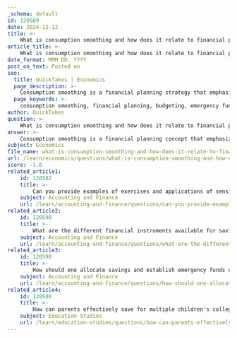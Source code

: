 ```yaml
---
_schema: default
id: 120589
date: 2024-12-12
title: >-
    What is consumption smoothing and how does it relate to financial planning?
article_title: >-
    What is consumption smoothing and how does it relate to financial planning?
date_format: MMM DD, YYYY
post_on_text: Posted on
seo:
  title: QuickTakes | Economics
  page_description: >-
    Consumption smoothing is a financial planning strategy that emphasizes maintaining a stable standard of living by balancing current spending with future savings, helping individuals manage financial resources effectively across different life stages.
  page_keywords: >-
    consumption smoothing, financial planning, budgeting, emergency funds, long-term strategy, behavioral economics, resource allocation, income variability, savings, retirement planning, financial stability, lifestyle maintenance
author: QuickTakes
question: >-
    What is consumption smoothing and how does it relate to financial planning?
answer: >-
    Consumption smoothing is a financial planning concept that emphasizes the importance of maintaining a stable and predictable standard of living throughout an individual's life. It involves balancing current spending with future savings to achieve a consistent level of consumption, regardless of fluctuations in income or unexpected expenses. This strategy is particularly relevant in financial planning as it helps individuals manage their resources effectively across different life stages, such as during periods of employment, retirement, or when facing economic downturns.\n\nThe fundamental goal of consumption smoothing is to allocate resources efficiently to avoid drastic changes in lifestyle due to income variability. For instance, individuals may experience higher earnings during their working years but face reduced income during retirement. By planning ahead and saving during their peak earning years, they can ensure a more comfortable lifestyle later on.\n\nKey aspects of consumption smoothing include:\n\n1. **Budgeting**: Effective consumption smoothing requires careful budgeting to ensure that individuals can meet their current expenses while also saving for future needs. This involves creating a financial plan that accounts for both short-term and long-term goals.\n\n2. **Emergency Funds**: Establishing emergency funds is crucial for mitigating the impact of unexpected income shocks, such as job loss or medical emergencies. These funds provide a financial cushion that allows individuals to maintain their consumption levels without resorting to debt.\n\n3. **Long-term Strategy**: Consumption smoothing is not just a short-term tactic; it is a long-term financial strategy that requires individuals to think ahead and make informed decisions about their savings and investments. This includes allocating a portion of income to retirement savings to ensure a stable lifestyle in later years.\n\n4. **Behavioral Economics**: Understanding the psychological aspects of spending and saving can enhance the effectiveness of consumption smoothing. Individuals may need to overcome behavioral biases that lead to impulsive spending or inadequate saving.\n\nIn summary, consumption smoothing is a vital component of financial planning that helps individuals achieve a balanced approach to spending and saving. By implementing this strategy, individuals can work towards a more stable and fulfilling financial future, reducing the stress associated with income fluctuations and unexpected expenses.
subject: Economics
file_name: what-is-consumption-smoothing-and-how-does-it-relate-to-financial-planning.md
url: /learn/economics/questions/what-is-consumption-smoothing-and-how-does-it-relate-to-financial-planning
score: -1.0
related_article1:
    id: 120582
    title: >-
        Can you provide examples of exercises and applications of sensitivity analysis in financial planning?
    subject: Accounting and Finance
    url: /learn/accounting-and-finance/questions/can-you-provide-examples-of-exercises-and-applications-of-sensitivity-analysis-in-financial-planning
related_article2:
    id: 120590
    title: >-
        What are the different financial instruments available for saving, and how do they differ?
    subject: Accounting and Finance
    url: /learn/accounting-and-finance/questions/what-are-the-different-financial-instruments-available-for-saving-and-how-do-they-differ
related_article3:
    id: 120598
    title: >-
        How should one allocate savings and establish emergency funds effectively?
    subject: Accounting and Finance
    url: /learn/accounting-and-finance/questions/how-should-one-allocate-savings-and-establish-emergency-funds-effectively
related_article4:
    id: 120586
    title: >-
        How can parents effectively save for multiple children's college education?
    subject: Education Studies
    url: /learn/education-studies/questions/how-can-parents-effectively-save-for-multiple-childrens-college-education
---
```


&nbsp;